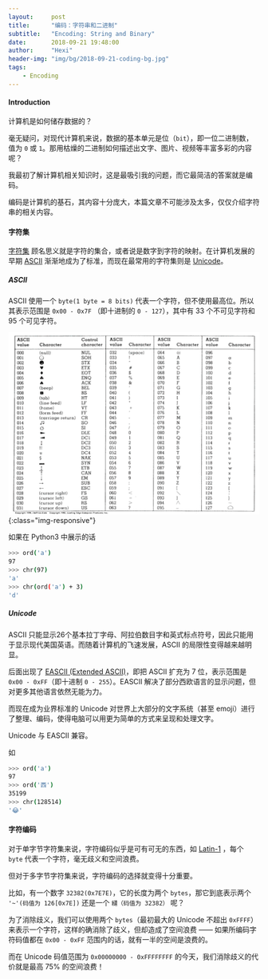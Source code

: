 ```yaml
---
layout:     post
title:      "编码：字符串和二进制"
subtitle:   "Encoding: String and Binary"
date:       2018-09-21 19:48:00
author:     "Hexi"
header-img: "img/bg/2018-09-21-coding-bg.jpg"
tags:
    - Encoding
---
```


#### Introduction

计算机是如何储存数据的？

毫无疑问，对现代计算机来说，数据的基本单元是位（`bit`），即一位二进制数，值为 `0` 或 `1`。那用枯燥的二进制如何描述出文字、图片、视频等丰富多彩的内容呢？

我最初了解计算机相关知识时，这是最吸引我的问题，而它最简洁的答案就是编码。

编码是计算机的基石，其内容十分庞大，本篇文章不可能涉及太多，仅仅介绍字符串的相关内容。

#### 字符集

[字符集](https://baike.baidu.com/item/%E5%AD%97%E7%AC%A6%E9%9B%86) 顾名思义就是字符的集合，或者说是数字到字符的映射。在计算机发展的早期 [ASCII](https://baike.baidu.com/item/ASCII) 渐渐地成为了标准，而现在最常用的字符集则是 [Unicode](https://baike.baidu.com/item/Unicode)。

##### ASCII

ASCII 使用一个 `byte(1 byte = 8 bits)` 代表一个字符，但不使用最高位。所以其表示范围是 `0x00 - 0x7F` （即十进制的 `0 - 127`），其中有 33 个不可见字符和 95 个可见字符。

![ASCII](/img/in-post/ascii.jpg){:class="img-responsive"}

如果在 Python3 中展示的话

```bash
>>> ord('a')
97
>>> chr(97)
'a'
>>> chr(ord('a') + 3)
'd'
```

##### Unicode

ASCII 只能显示26个基本拉丁字母、阿拉伯数目字和英式标点符号，因此只能用于显示现代美国英语。而随着计算机的飞速发展，ASCII 的局限性变得越来越明显。

后面出现了 [EASCII (Extended ASCII)](https://baike.baidu.com/item/EASCII)，即把 ASCII 扩充为 7 位，表示范围是 `0x00 - 0xFF`（即十进制 `0 - 255`）。EASCII 解决了部分西欧语言的显示问题，但对更多其他语言依然无能为力。

而现在成为业界标准的 Unicode 对世界上大部分的文字系统（甚至 emoji）进行了整理、编码，使得电脑可以用更为简单的方式来呈现和处理文字。

Unicode 与 EASCII 兼容。

如

```bash
>>> ord('a')
97
>>> ord('西')
35199
>>> chr(128514)
'😂'
```

#### 字符编码

对于单字节字符集来说，字符编码似乎是可有可无的东西，如 [Latin-1](https://baike.baidu.com/item/Latin1) ，每个 `byte` 代表一个字符，毫无歧义和空间浪费。

但对于多字节字符集来说，字符编码的选择就变得十分重要。

比如，有一个数字 `32382(0x7E7E)`，它的长度为两个 `bytes`，那它到底表示两个 `'~'(码值为 126[0x7E])` 还是一个 `繾（码值为 32382）` 呢？

为了消除歧义，我们可以使用两个 `bytes`（最初最大的 Unicode 不超出 `0xFFFF`） 来表示一个字符，这样的确消除了歧义，但却造成了空间浪费 —— 如果所编码字符码值都在 `0x00 - 0xFF` 范围内的话，就有一半的空间是浪费的。

而在 Unicode 码值范围为 `0x00000000 - 0xFFFFFFFF` 的今天，我们消除歧义的代价就是最高 75% 的空间浪费！






